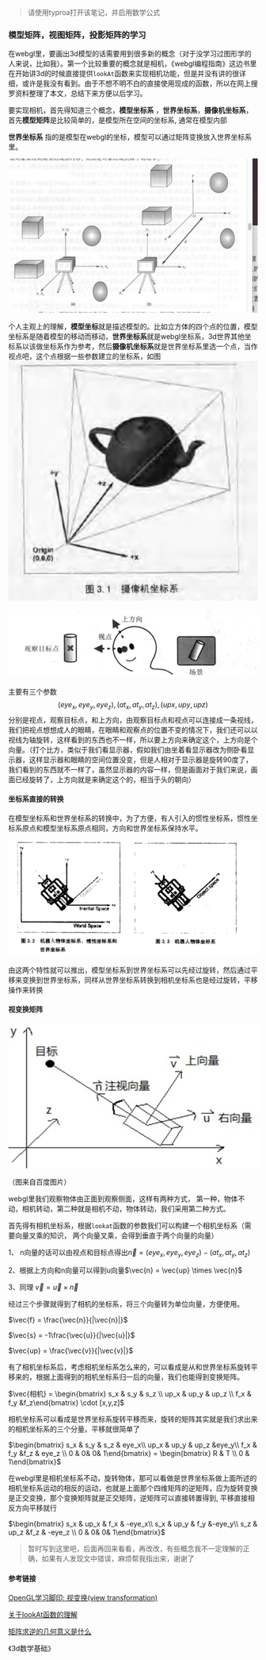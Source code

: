 > 请使用typroa打开该笔记，并启用数学公式

### 模型矩阵，视图矩阵，投影矩阵的学习

在webgl里，要画出3d模型的话需要用到很多新的概念（对于没学习过图形学的人来说，比如我）。第一个比较重要的概念就是相机，《webgl编程指南》这边书里在开始讲3d的时候直接提供`lookAt`函数来实现相机功能，但是并没有讲的很详细，或许是我没有看到。由于不想不明不白的直接使用现成的函数，所以在网上搜罗资料整理了本文，总结下来方便以后学习。

要实现相机，首先得知道三个概念，**模型坐标系** ，**世界坐标系**，**摄像机坐标系**， 首先**模型矩阵**是比较简单的，是模型所在空间的坐标系, 通常在模型内部

**世界坐标系** 指的是模型在webgl的坐标，模型可以通过矩阵变换放入世界坐标系里。

![image-20210204180010889](./images/image-20210204180010889.png)

个人主观上的理解，**模型坐标**就是描述模型的。比如立方体的四个点的位置，模型坐标系是随着模型的移动而移动，**世界坐标系**就是webgl坐标系，3d世界其他坐标系以该做坐标系作为参考，然后**摄像机坐标系**就是世界坐标系里选一个点，当作视点吧，这个点根据一些参数建立的坐标系，如图![image-20210203143135424](./images/image-20210203143135424.png)

![image-20210203104320347](./images/image-20210203104320347.png)

主要有三个参数$$(eye_x, eye_y, eye_z),(at_x, at_y, at_z), (upx,upy,upz)$$ 分别是视点，观察目标点，和上方向，由观察目标点和视点可以连接成一条视线，我们把视点想想成人的眼睛，在眼睛和观察点的位置不变的情况下，我们还可以以视线为轴旋转，这样看到的东西也不一样，所以要上方向来确定这个，上方向是个向量。（打个比方，类似于我们看显示器，假如我们由坐着看显示器改为侧卧看显示器，这样显示器和眼睛的空间位置没变，但是人相对于显示器是旋转90度了，我们看到的东西就不一样了，虽然显示器的内容一样，但是画面对于我们来说，画面已经旋转了，上方向就是来确定这个的，相当于头的朝向）

#### 坐标系直接的转换

在模型坐标系和世界坐标系的转换中，为了方便，有人引入的惯性坐标系，惯性坐标系原点和模型坐标系原点相同，方向和世界坐标系保持水平。

![image-20210203143738522](./images/image-20210203143738522.png)

由这两个特性就可以推出，模型坐标系到世界坐标系可以先经过旋转，然后通过平移来变换到世界坐标系，同样从世界坐标系转换到相机坐标系也是经过旋转，平移操作来转换



#### 视变换矩阵

![image-20210208145147712](images/image-20210208145147712.png)

（图来自百度图片）

webgl里我们观察物体由正面到观察侧面，这样有两种方式， 第一种，物体不动，相机转动，第二种就是相机不动，物体转动，我们采用第二种方式。

首先得有相机坐标系，根据`lookat`函数的参数我们可以构建一个相机坐标系（需要向量叉乘的知识， 两个向量叉乘，会得到垂直于两个向量的向量）

1、 n向量的话可以由视点和目标点得出$\vec{n} = (eye_x, eye_y, eye_z) - (at_x, at_y, at_z)$

2、根据上方向和n向量可以得到u向量$\vec{n} = \vec{up} \times \vec{n}$

3、同理 $\vec{v} = \vec{u} \times \vec{n}$

经过三个步骤就得到了相机的坐标系，将三个向量转为单位向量，方便使用。

$\vec{f} = \frac{\vec{n}}{|\vec{n}|}$

$\vec{s} = -1\frac{\vec{u}}{|\vec{u}|}$

$\vec{up} = \frac{\vec{v}}{|\vec{v}|}$

有了相机坐标系后，考虑相机坐标系怎么来的，可以看成是从和世界坐标系旋转平移来的，根据上面得到的相机坐标系归一后的向量，我们也能得到变换矩阵。

$\vec{相机} = \begin{bmatrix} s_x & s_y & s_z \\ up_x & up_y & up_z \\ f_x & f_y &f_z\end{bmatrix} \cdot [x,y,z]$

相机坐标系可以看成是世界坐标系旋转平移而来，旋转的矩阵其实就是我们求出来的相机坐标系的三个分量。平移就很简单了

$\begin{bmatrix} s_x & s_y & s_z & eye_x\\ up_x & up_y & up_z &eye_y\\ f_x & f_y &f_z & eye_z \\ 0 & 0& 0& 1\end{bmatrix} = \begin{bmatrix} R & T \\ 0 & 1\end{bmatrix}$



在webgl里是相机坐标系不动，旋转物体，那可以看做是世界坐标系做上面所述的相机坐标系运动的相反的运动，也就是上面那个四维矩阵的逆矩阵，应为旋转变换是正交变换，那个变换矩阵就是正交矩阵，逆矩阵可以直接转置得到, 平移直接相反方向平移就行

$\begin{bmatrix} s_x & up_x & f_x & -eye_x\\ s_x & up_y & f_y &-eye_y\\ s_z & up_z &f_z & -eye_z \\ 0 & 0& 0& 1\end{bmatrix}$



> 暂时写到这里吧，后面再回来看看，再改改，有些概念我不一定理解的正确，如果有人发现文中错误，麻烦帮我指出来，谢谢了

#### 参考链接

[OpenGL学习脚印: 视变换(view transformation)](https://blog.csdn.net/wangdingqiaoit/article/details/51570001)

[关于lookAt函数的理解](http://www.360doc.com/content/14/1028/10/19175681_420515511.shtml)

[矩阵求逆的几何意义是什么](https://www.zhihu.com/question/33258489)

《3d数学基础》

